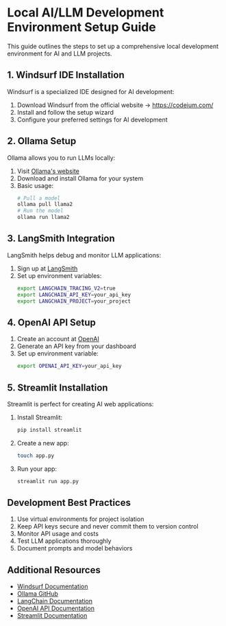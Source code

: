 # Local AI/LLM Development Environment Setup Guide

This guide outlines the steps to set up a comprehensive local development environment for AI and LLM projects.

## 1. Windsurf IDE Installation
Windsurf is a specialized IDE designed for AI development:
1. Download Windsurf from the official website -> https://codeium.com/
2. Install and follow the setup wizard
3. Configure your preferred settings for AI development

## 2. Ollama Setup
Ollama allows you to run LLMs locally:
1. Visit [Ollama's website](https://ollama.ai/)
2. Download and install Ollama for your system
3. Basic usage:
   ```bash
   # Pull a model
   ollama pull llama2
   # Run the model
   ollama run llama2
   ```

## 3. LangSmith Integration
LangSmith helps debug and monitor LLM applications:
1. Sign up at [LangSmith](https://smith.langchain.com/)
2. Set up environment variables:
   ```bash
   export LANGCHAIN_TRACING_V2=true
   export LANGCHAIN_API_KEY=your_api_key
   export LANGCHAIN_PROJECT=your_project
   ```

## 4. OpenAI API Setup
1. Create an account at [OpenAI](https://platform.openai.com/)
2. Generate an API key from your dashboard
3. Set up environment variable:
   ```bash
   export OPENAI_API_KEY=your_api_key
   ```

## 5. Streamlit Installation
Streamlit is perfect for creating AI web applications:
1. Install Streamlit:
   ```bash
   pip install streamlit
   ```
2. Create a new app:
   ```bash
   touch app.py
   ```
3. Run your app:
   ```bash
   streamlit run app.py
   ```

## Development Best Practices
1. Use virtual environments for project isolation
2. Keep API keys secure and never commit them to version control
3. Monitor API usage and costs
4. Test LLM applications thoroughly
5. Document prompts and model behaviors

## Additional Resources
- [Windsurf Documentation](https://codeium.com/windsurf)
- [Ollama GitHub](https://github.com/ollama/ollama)
- [LangChain Documentation](https://python.langchain.com/docs/get_started/introduction)
- [OpenAI API Documentation](https://platform.openai.com/docs)
- [Streamlit Documentation](https://docs.streamlit.io)